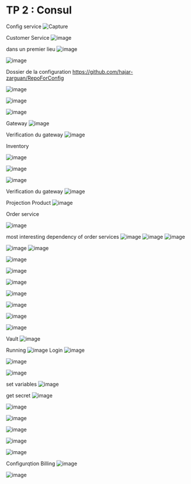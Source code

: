 
# TP 2 : Consul 

Config service 
![Capture](https://user-images.githubusercontent.com/82539023/199108154-f07c12d9-67fd-44b0-afc1-74363caf9600.PNG)

Customer Service 
![image](https://user-images.githubusercontent.com/82539023/199108118-c3c475d0-00b4-4e49-8780-b3fa9b9cd842.png)



dans un premier lieu 
![image](https://user-images.githubusercontent.com/82539023/204004828-1a5dfea2-d7d9-4400-9724-8a6132df6984.png)

![image](https://user-images.githubusercontent.com/82539023/204004890-437fc3e2-7d55-4a32-9690-0c3221c28bd1.png)

Dossier de la configuration  https://github.com/hajar-zarguan/RepoForConfig

![image](https://user-images.githubusercontent.com/82539023/204010538-3de021eb-e51a-4dd6-8838-e2e965a3f42b.png)

![image](https://user-images.githubusercontent.com/82539023/204010604-a96a80b0-f9ad-4ec0-9ed7-ead97f9bc03c.png)

![image](https://user-images.githubusercontent.com/82539023/204010964-84b5c28c-90f8-4526-9a56-617d5b07e05e.png)

Gateway
![image](https://user-images.githubusercontent.com/82539023/204012787-734fd6e7-0f31-4235-94cd-8257a9237ff4.png)


Verification du gateway 
![image](https://user-images.githubusercontent.com/82539023/204013109-71533ed5-5cb9-4b4a-b48c-41163847fadb.png)

Inventory

![image](https://user-images.githubusercontent.com/82539023/204027817-382485b2-98b8-4fd8-ae87-f305bec43a00.png)

![image](https://user-images.githubusercontent.com/82539023/204027533-a7ad0dda-2615-4b28-8bc3-50e68edfa58a.png)

![image](https://user-images.githubusercontent.com/82539023/204027593-a2a731f8-fd60-4111-a87a-f268f60040d4.png)

Verification du gateway
![image](https://user-images.githubusercontent.com/82539023/204028449-fd216ddd-8573-4add-b543-f473aa1fb059.png)

Projection Product 
![image](https://user-images.githubusercontent.com/82539023/204029837-9893efa0-b112-4981-b372-336e9a2603c7.png)


Order service 

![image](https://user-images.githubusercontent.com/82539023/204033674-e33022a5-a3ff-41ce-8c58-c25acc9f9ce8.png)

most interesting dependency of order services 
![image](https://user-images.githubusercontent.com/82539023/204033763-c27083d1-f16a-4e81-8d9e-d92daa918229.png)
![image](https://user-images.githubusercontent.com/82539023/204033829-807f6cb4-72ee-477c-a83b-4c04acc17fd9.png)
![image](https://user-images.githubusercontent.com/82539023/204033875-3d85ee80-0e3a-4e2b-a8a2-f61b4f5d2d27.png)


![image](https://user-images.githubusercontent.com/82539023/204036870-912913ba-e442-4f97-b3a6-e83c6227d4e7.png)
![image](https://user-images.githubusercontent.com/82539023/204036978-e54518c8-3f05-49f7-9934-86fb3d613e43.png)


![image](https://user-images.githubusercontent.com/82539023/204039849-b7189d68-7ceb-480b-817a-c5e8a6850d9a.png)

![image](https://user-images.githubusercontent.com/82539023/204039881-549145c4-76cb-4ac9-a8b4-386fb66b1776.png)

![image](https://user-images.githubusercontent.com/82539023/204040175-8ff4202a-3a2e-4f7d-9ed5-49bc36cfd00e.png)

![image](https://user-images.githubusercontent.com/82539023/204044106-0955cb6a-5df4-4452-9b35-b2bfab6c145a.png)

![image](https://user-images.githubusercontent.com/82539023/204044383-c78b0472-836c-47a8-8f9d-a98c28658169.png)

![image](https://user-images.githubusercontent.com/82539023/204049086-fc5373e2-ff7d-4259-a39b-f2a916054340.png)

![image](https://user-images.githubusercontent.com/82539023/204049134-8d2897f4-b198-4068-a8c1-dd386ef48418.png)



Vault 
![image](https://user-images.githubusercontent.com/82539023/204058000-3c3a7ec7-aeef-4688-b3c7-24301b64df09.png)

Running
![image](https://user-images.githubusercontent.com/82539023/204058151-500e389b-b574-4563-91e7-ac0b5f82f43d.png)
Login
![image](https://user-images.githubusercontent.com/82539023/204058228-70c18926-ac54-4247-92c5-243ef56b6c79.png)

![image](https://user-images.githubusercontent.com/82539023/204058298-078b4a86-8f9f-4aa4-89ba-33816cf14400.png)

![image](https://user-images.githubusercontent.com/82539023/204058378-3ebfafba-e33d-448a-a036-aaa596759601.png)

set variables 
![image](https://user-images.githubusercontent.com/82539023/204058508-aa93cf7e-7e96-4ec4-80de-972821261c98.png)


get secret
![image](https://user-images.githubusercontent.com/82539023/204058554-b3b64f17-8924-44cd-8ec7-9dc2d17d3987.png)


![image](https://user-images.githubusercontent.com/82539023/204058932-48575039-d326-4a92-bad7-f61cfeec13d1.png)

![image](https://user-images.githubusercontent.com/82539023/204058947-382fc18c-c859-4f89-899f-dc1bb180d7cf.png)

![image](https://user-images.githubusercontent.com/82539023/204058985-dc702a33-b0b8-4cfc-ba71-d00f971b52c4.png)

![image](https://user-images.githubusercontent.com/82539023/204059013-9d8df7db-9a63-4094-ad9a-132ea7a08346.png)

![image](https://user-images.githubusercontent.com/82539023/204059036-74ac334a-5f9d-4ef8-a607-3cbce309b4c2.png)

Configurqtion Billing 
![image](https://user-images.githubusercontent.com/82539023/204059234-1c27e124-6f94-482e-b095-6e0bd3ca14c9.png)


![image](https://user-images.githubusercontent.com/82539023/204059383-2337484e-128a-4d8d-aa0b-82fd3e7905e9.png)

